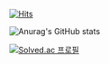 [![Hits](https://hits.seeyoufarm.com/api/count/incr/badge.svg?url=https%3A%2F%2Fgithub.com%2FHYKdev&count_bg=%23DED8E3&title_bg=%230057F9&icon=&icon_color=%23E7E7E7&title=HITS&edge_flat=false)](https://hits.seeyoufarm.com)

![Anurag's GitHub stats](https://github-readme-stats.vercel.app/api?username=HYKdev&show_icons=true&theme=radical)

[![Solved.ac
프로필](http://mazassumnida.wtf/api/v2/generate_badge?boj=kimgusduf)](https://solved.ac/kimgusduf)
